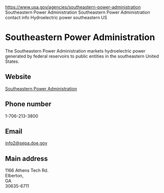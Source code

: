 

https://www.usa.gov/agencies/southeastern-power-administration
Southeastern Power Administration
Southeastern Power Administration contact info
Hydroelectric power southeastern US

Southeastern Power Administration
=================================

The Southeastern Power Administration markets hydroelectric power generated by federal reservoirs to public entities in the southeastern United States.

Website
-------

[Southeastern Power Administration](https://www.energy.gov/sepa/southeastern-power-administration)

Phone number
------------

1-706-213-3800

Email
-----

[info2@sepa.doe.gov](mailto:info2@sepa.doe.gov)

Main address
------------

1166 Athens Tech Rd.  
Elberton,  
GA  
30635-6711
